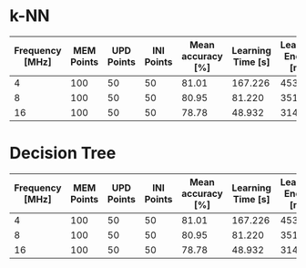 
# k-NN

|Frequency [MHz]|MEM Points|UPD Points|INI Points|Mean accuracy [%]|Learning Time [s]|Learning Energy [mJ]|Inference Time [s]|Inference Energy [mJ]|
|-|-|-|-|-|-|-|-|-|
|4|100|50|50|81.01|167.226|453,402|7.256|19,745|
|8|100|50|50|80.95|81.220|351,077|2.984|13,064|
|16|100|50|50|78.78|48.932|314,828|2.317|14,798|

<!--
[3968,3904,4064,3968,3808,3712,3808,3712,3872,3936,3904,3936]
[3936,3936,4032,3968,3968,3936,4064,4000,3936,4000,4064,4032]
[3968,3904,3936,4032,3968,4064,4064,3968,3936,4032,4032,4000]
-->

# Decision Tree

|Frequency [MHz]|MEM Points|UPD Points|INI Points|Mean accuracy [%]|Learning Time [s]|Learning Energy [mJ]|Inference Time [s]|Inference Energy [mJ]|
|-|-|-|-|-|-|-|-|-|
|4|100|50|50|81.01|167.226|453,402|7.256|19,745|
|8|100|50|50|80.95|81.220|351,077|2.984|13,064|
|16|100|50|50|78.78|48.932|314,828|2.317|14,798|
